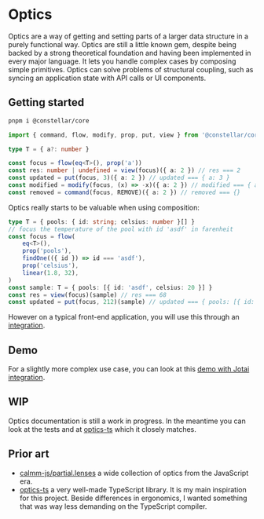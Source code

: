 ---
---

# Optics

Optics are a way of getting and setting parts of a larger data structure in a purely functional way. Optics are still a little known gem, despite being backed by a strong theoretical foundation and having been implemented in every major language. It lets you handle complex cases by composing simple primitives. Optics can solve problems of structural coupling, such as syncing an application state with API calls or UI components.

## Getting started

```bash
pnpm i @constellar/core
```

```typescript
import { command, flow, modify, prop, put, view } from '@constellar/core'

type T = { a?: number }

const focus = flow(eq<T>(), prop('a'))
const res: number | undefined = view(focus)({ a: 2 }) // res === 2
const updated = put(focus, 3)({ a: 2 }) // updated === { a: 3 }
const modified = modify(focus, (x) => -x)({ a: 2 }) // modified === { a: -2 }
const removed = command(focus, REMOVE)({ a: 2 }) // removed === {}
```

Optics really starts to be valuable when using composition:

```typescript
type T = { pools: { id: string; celsius: number }[] }
// focus the temperature of the pool with id 'asdf' in farenheit
const focus = flow(
	eq<T>(),
	prop('pools'),
	findOne(({ id }) => id === 'asdf'),
	prop('celsius'),
	linear(1.8, 32),
)
const sample: T = { pools: [{ id: 'asdf', celsius: 20 }] }
const res = view(focus)(sample) // res === 68
const updated = put(focus, 212)(sample) // updated === { pools: [{ id: 'asdf', celsius: 100 }] }
```

However on a typical front-end application, you will use this through an [integration](../05-jotai/index.md).

## Demo

For a slightly more complex use case, you can look at this [demo with Jotai integration](https://codesandbox.io/p/devbox/react-demo-dxfghj).

## WIP

Optics documentation is still a work in progress. In the meantime you can look at the tests and at [optics-ts](https://akheron.github.io/optics-ts/) which it closely matches.

## Prior art

- [calmm-js/partial.lenses](https://github.com/calmm-js/partial.lenses) a wide collection of optics from the JavaScript era.
- [optics-ts](https://akheron.github.io/optics-ts/) a very well-made TypeScript library. It is my main inspiration for this project. Beside differences in ergonomics, I wanted something that was way less demanding on the TypeScript compiler.
